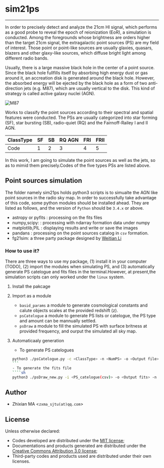 # sim21ps
***
In order to precisely detect and analyze the 21cm HI signal, which performs as a good probe to reveal the epoch of reionization (EoR), a simulation is conducted. Among the foregrounds whose  brightness are orders higher than the target 21cm signal, the extragalactic point sources (PS)  are my field of interest. Those point or point-like sources are usually glaxies, quasars, blazers and other glaxy-like sources, which diffuse bright light among different radio bands.

Usually, there is a large massive black hole in the center of a point source. Since the black hole fullfills itself by absorbing high energy dust or gas around it, an accreation disk is generated around the black hole. However, the absorbed energy will be ejected by the black hole as a form of two anti-direction jets (e.g. M87), which are usually vertical to the disk. This kind of strategy is called active galaxy nuclei (AGN).

![M87](https://upload.wikimedia.org/wikipedia/commons/thumb/0/07/Messier_87_Hubble_WikiSky.jpg/250px-Messier_87_Hubble_WikiSky.jpg)

Works to classify the point sources according to their spectral and spatial features were conducted. The PSs are usually categorized into star forming (SF), star bursting (SB), radio-quiet (RQ) and the Fairnoff-Railey I and II AGN.

|ClassType| SF | SB |RQ AGN|FRI |FRII|
|---------|----|----|------|----|----|
|  Code   | 1  |  2 |   3  | 4  | 5  |

In this work, I am going to simulate the point sources as well as the jets, so as to mimid them precisely.Codes of the five types PSs are listed above.

## Point sources simulation
The folder namely sim21ps holds python3 scripts is to simualte the AGN like point sources in the radio sky map. In order to successfully take advantage of this code, some python modules should be installed ahead. They are listed as follows, and the version of `Python` should be `3.4.x` or above.

- astropy or pyfits : processing on the fits files
- numpy,scipy: : processing with ndarray formation data under numpy
- matplotlib,PIL : displaying results and write or save the images
- pandans : processing on the point sources catalog in `csv` formation.
- fg21sim: a three party package designed by [Weitian Li](https://github.com/liweitianux/fg21sim)

### How to use it?
There are three ways to use my package, (1) install it in your computer (TODO), (2) import the modules when simulating PS, and (3) automatically generate PS catelogue and fits files in the terminal.However, at present,the simulation scripts can only worked under the `linux` system.

1. Install the pakcage
   <TODO>

2. Import as a module
	- `basid_params`
a module to generate cosmological constants and calute objects scales at the provided redshift (z).
	- `psCatelogue`
a module to generate PS lists or catelogue, the PS type and amount can be mannually settled.
	- `psDraw`
a module to fill the simulated PS with surface britness at provided frequency, and ourput the simulated all sky map.

3. Automaticaaly generation
	- To generate PS catelogues
	````sh
	python3 ./psCatelogue.py -c <ClassType> -n <NumPS> -o <Output file>
	```
	- To generate the fits file
	````sh
	python3 ./psDraw_new.py -i <PS_catelogue(csv)> -o <Output fits> -n <nside> -f <frequency> 
	````

## Author
- Zhixian MA <`zxma_sjtu(at)qq.com`>

## License
Unless otherwise declared:

- Codes developed are distributed under the [MIT license](https://opensource.org/licenses/mit-license.php);
- Documentations and products generated are distributed under the [Creative Commons Attribution 3.0 license](https://creativecommons.org/licenses/by/3.0/us/deed.en_US);
- Third-party codes and products used are distributed under their own licenses.

